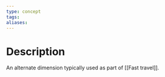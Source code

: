 ```yaml
---
type: concept
tags: 
aliases:
---
```


# Description
An alternate dimension typically used as part of [[Fast travel]]. 

